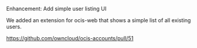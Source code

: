 Enhancement: Add simple user listing UI

We added an extension for ocis-web that shows a simple list of all existing users.

https://github.com/owncloud/ocis-accounts/pull/51
